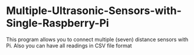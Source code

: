 # Multiple-Ultrasonic-Sensors-with-Single-Raspberry-Pi
This program allows you to connect multiple (seven) distance sensors with Pi. Also you can have all readings in CSV file format 
